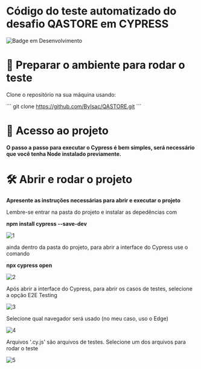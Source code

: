# Código do teste automatizado do desafio QASTORE em CYPRESS

![Badge em Desenvolvimento](http://img.shields.io/static/v1?label=STATUS&message=EM%20DESENVOLVIMENTO&color=GREEN&style=for-the-badge)


# :hammer: Preparar o ambiente para rodar o teste

Clone o repositório na sua máquina usando:

´´´
git clone https://github.com/ByIsac/QASTORE.git
´´´

# 📁 Acesso ao projeto

**O passo a passo para executar o Cypress é bem simples, será necessário que você tenha Node instalado previamente.**

# 🛠️ Abrir e rodar o projeto

**Apresente as instruções necessárias para abrir e executar o projeto**

Lembre-se entrar na pasta do projeto e instalar as depedências com

**npm install cypress --save-dev**

![1](https://user-images.githubusercontent.com/126215076/221088669-2e496063-091d-41a3-b7fc-24ff7fd5b084.png)


ainda dentro da pasta do projeto, para abrir a interface do Cypress use o comando

**npx cypress open**

![2](https://user-images.githubusercontent.com/126215076/221088957-b6c6f273-d8da-46de-9bb9-97d5dbe1a6e2.png)


Após abrir a interface do Cypress, para abrir os casos de testes, selecione a opção E2E Testing

![3](https://user-images.githubusercontent.com/126215076/221088979-5506d643-ee4c-4aff-8144-4db62fcd1e4a.png)

Selecione qual navegador será usado (no meu caso, uso o Edge)

![4](https://user-images.githubusercontent.com/126215076/221089202-80fba2b9-4aa2-41f4-8eb6-61c2bacb9f39.png)

Arquivos '.cy.js' são arquivos de testes. Selecione um dos arquivos para rodar o teste

![5](https://user-images.githubusercontent.com/126215076/221089209-2ea24fac-5e5e-407d-a6ed-8bde7047e65b.png)


